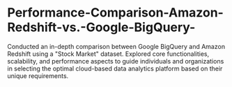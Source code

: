 # Performance-Comparison-Amazon-Redshift-vs.-Google-BigQuery-
Conducted an in-depth comparison between Google BigQuery and Amazon Redshift using a "Stock Market" dataset. Explored core functionalities, scalability, and performance aspects to guide individuals and organizations in selecting the optimal cloud-based data analytics platform based on their unique requirements.
